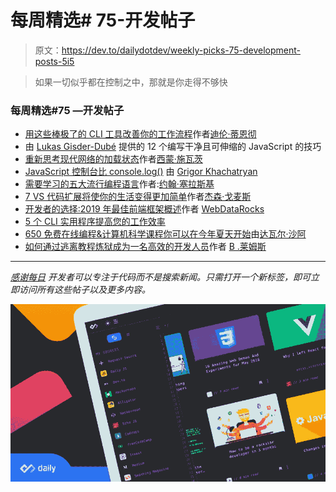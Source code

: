 # 每周精选# 75-开发帖子

> 原文：<https://dev.to/dailydotdev/weekly-picks-75-development-posts-5i5>

> 如果一切似乎都在控制之中，那就是你走得不够快

### 每周精选#75 —开发帖子

*   [用这些棒极了的 CLI 工具改善你的工作流程](https://app.dailynow.co/r/ac24617e1158a0a21f9e17148016204f)作者[迪伦·蒂恩彻](https://medium.com/u/8e5a4a00345c)
*   由 [Lukas Gisder-Dubé](https://medium.com/u/e529c47d0c9a) 提供的 12 个编写干净且可伸缩的 JavaScript 的技巧
*   [重新思考现代网络的加载状态](https://app.dailynow.co/r/f7a89cd902342153f6e86f0f8337a500)作者[西蒙·施瓦茨](https://medium.com/u/4fa5f4692997)
*   [JavaScript 控制台比 console.log()](https://app.dailynow.co/r/4f3a7fbcd26ab7844acad63c8afb6a1c) 由 [Grigor Khachatryan](https://medium.com/u/10727a0f02a7)
*   [需要学习的五大流行编程语言](https://app.dailynow.co/r/edd7b2aac5a05c507c67fa1911af7047)作者:[约翰·塞拉斯基](https://medium.com/u/390a59d672a2)
*   [7 VS 代码扩展将使你的生活变得更加简单](https://app.dailynow.co/r/f3ad8fb2cd76bff2edd7e22ff14878b5)作者[杰森·戈麦斯](https://medium.com/u/ada7af6b126a)
*   [开发者的选择:2019 年最佳前端框架概述](https://app.dailynow.co/r/95ed67fc2cbf32bf96733bd7dba38b21)作者 [WebDataRocks](https://medium.com/u/e334c2078da7)
*   [5 个 CLI 实用程序提高您的工作效率](https://app.dailynow.co/r/12027f90edfd6e36e27dac7c48929848)
*   [650 免费在线编程&计算机科学课程你可以在今年夏天开始](https://app.dailynow.co/r/c69ba94baa06769789cdcd1989f67ae4)由[达瓦尔·沙阿](https://medium.com/u/587ae1d1b9ba)
*   [如何通过逃离教程炼狱成为一名高效的开发人员](https://app.dailynow.co/r/46b0290ae120f3a3a4d8ca8e9c26dc36)作者 [B .莱姆斯](https://medium.com/u/5af984ee1851)

* * *

[*感谢每日*](https://www.dailynow.co/) *开发者可以专注于代码而不是搜索新闻。只需打开一个新标签，即可立即访问所有这些帖子以及更多内容。*

[![](img/f35a6a7c37a7bd81355b2c21a5affb8f.png)](https://www.dailynow.co/)